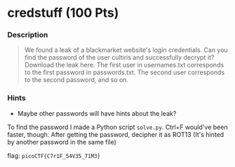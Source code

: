 # credstuff (100 Pts)

### Description
> We found a leak of a blackmarket website's login credentials. Can you find the password of the user cultiris and successfully decrypt it? Download the leak here. The first user in usernames.txt corresponds to the first password in passwords.txt. The second user corresponds to the second password, and so on.

### Hints
- Maybe other passwords will have hints about the leak?

To find the password I made a Python script `solve.py`. Ctrl+F would've been faster, though. After getting the password, decipher it as ROT13 (It's hinted by another password in the same file)

flag: `picoCTF{C7r1F_54V35_71M3}`